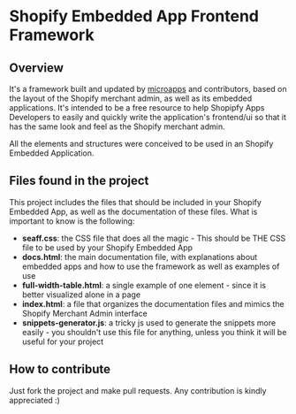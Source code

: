 # Shopify Embedded App Frontend Framework

## Overview

It's a framework built and updated by <a href="http://www.microapps.com" target="_blank">microapps</a> and contributors, based on the layout of the Shopify merchant admin, as well as its embedded applications. It's intended to be a free resource to help Shopipfy Apps Developers to easily and quickly write the application's frontend/ui so that it has the same look and feel as the Shopify merchant admin.

All the elements and structures were conceived to be used in an Shopify Embedded Application.

## Files found in the project

This project includes the files that should be included in your Shopify Embedded App, as well as the documentation of these files. What is important to know is the following:
* **seaff.css**: the CSS file that does all the magic - This should be THE CSS file to be used by your Shopify Embedded App
* **docs.html**: the main documentation file, with explanations about embedded apps and how to use the framework as well as examples of use
* **full-width-table.html**: a single example of one element - since it is better visualized alone in a page
* **index.html**: a file that organizes the documentation files and mimics the Shopify Merchant Admin interface
* **snippets-generator.js**: a tricky js used to generate the snippets more easily - you shouldn't use this file for anything, unless you think it will be useful for your project

## How to contribute

Just fork the project and make pull requests. Any contribution is kindly appreciated :)
